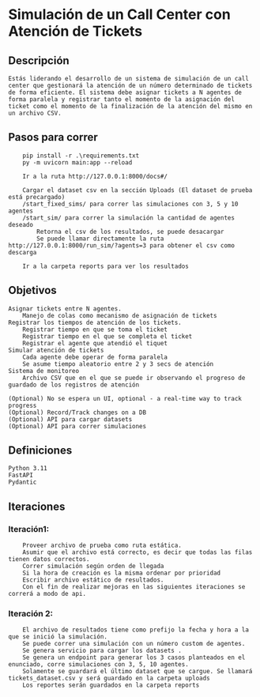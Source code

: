 # Simulación de un Call Center con Atención de Tickets

## Descripción
    Estás liderando el desarrollo de un sistema de simulación de un call center que gestionará la atención de un número determinado de tickets de forma eficiente. El sistema debe asignar tickets a N agentes de forma paralela y registrar tanto el momento de la asignación del ticket como el momento de la finalización de la atención del mismo en un archivo CSV.

## Pasos para correr

```
    pip install -r .\requirements.txt
    py -m uvicorn main:app --reload
    
    Ir a la ruta http://127.0.0.1:8000/docs#/
    
    Cargar el dataset csv en la sección Uploads (El dataset de prueba está precargado)
    /start_fixed_sims/ para correr las simulaciones con 3, 5 y 10 agentes
    /start_sim/ para correr la simulación la cantidad de agentes deseado
        Retorna el csv de los resultados, se puede desacargar
        Se puede llamar directamente la ruta http://127.0.0.1:8000/run_sim/?agents=3 para obtener el csv como descarga

    Ir a la carpeta reports para ver los resultados
```



## Objetivos
    Asignar tickets entre N agentes. 
        Manejo de colas como mecanismo de asignación de tickets
    Registrar los tiempos de atención de los tickets.
        Registrar tiempo en que se toma el ticket
        Registrar tiempo en el que se completa el ticket
        Registrar el agente que atendió el tiquet
    Simular atención de tickets 
        Cada agente debe operar de forma paralela 
        Se asume tiempo aleatorio entre 2 y 3 secs de atención
    Sistema de monitoreo
        Archivo CSV que en el que se puede ir observando el progreso de guardado de los registros de atención
    
    (Optional) No se espera un UI, optional - a real-time way to track progress
    (Optional) Record/Track changes on a DB
    (Optional) API para cargar datasets
    (Optional) API para correr simulaciones



## Definiciones
    Python 3.11
    FastAPI
    Pydantic
    
## Iteraciones
###     Iteración1: 
        Proveer archivo de prueba como ruta estática. 
        Asumir que el archivo está correcto, es decir que todas las filas tienen datos correctos.
        Correr simulación según orden de llegada
        Si la hora de creación es la misma ordenar por prioridad
        Escribir archivo estático de resultados. 
        Con el fin de realizar mejoras en las siguientes iteraciones se correrá a modo de api.

###    Iteración 2: 
        El archivo de resultados tiene como prefijo la fecha y hora a la que se inició la simulación. 
        Se puede correr una simulación con un número custom de agentes.
        Se genera servicio para cargar los datasets .
        Se genera un endpoint para generar los 3 casos planteados en el enunciado, corre simulaciones con 3, 5, 10 agentes.
        Solamente se guardará el último dataset que se cargue. Se llamará tickets_dataset.csv y será guardado en la carpeta uploads
        Los reportes serán guardados en la carpeta reports

## 